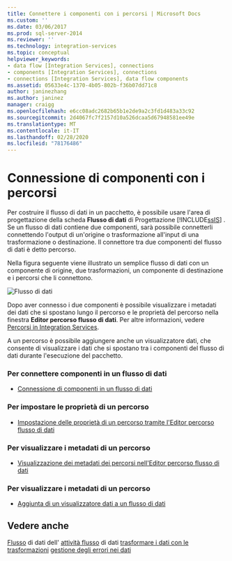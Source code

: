 ```yaml
---
title: Connettere i componenti con i percorsi | Microsoft Docs
ms.custom: ''
ms.date: 03/06/2017
ms.prod: sql-server-2014
ms.reviewer: ''
ms.technology: integration-services
ms.topic: conceptual
helpviewer_keywords:
- data flow [Integration Services], connections
- components [Integration Services], connections
- connections [Integration Services], data flow components
ms.assetid: 05633e4c-1370-4b05-802b-f36b07dd71c8
author: janinezhang
ms.author: janinez
manager: craigg
ms.openlocfilehash: e6cc08adc2682b65b1e2de9a2c3fd1d483a33c92
ms.sourcegitcommit: 2d4067fc7f2157d10a526dcaa5d67948581ee49e
ms.translationtype: MT
ms.contentlocale: it-IT
ms.lasthandoff: 02/28/2020
ms.locfileid: "78176486"
---
```

# <a name="connect-components-with-paths"></a>Connessione di componenti con i percorsi
  Per costruire il flusso di dati in un pacchetto, è possibile usare l'area di progettazione della scheda **Flusso di dati** di Progettazione [!INCLUDE[ssIS](../includes/ssis-md.md)] . Se un flusso di dati contiene due componenti, sarà possibile connetterli connettendo l'output di un'origine o trasformazione all'input di una trasformazione o destinazione. Il connettore tra due componenti del flusso di dati è detto percorso.

 Nella figura seguente viene illustrato un semplice flusso di dati con un componente di origine, due trasformazioni, un componente di destinazione e i percorsi che li connettono.

 ![Flusso di dati](media/mw-dts-08.gif "Flusso di dati")

 Dopo aver connesso i due componenti è possibile visualizzare i metadati dei dati che si spostano lungo il percorso e le proprietà del percorso nella finestra **Editor percorso flusso di dati**. Per altre informazioni, vedere [Percorsi in Integration Services](data-flow/integration-services-paths.md).

 A un percorso è possibile aggiungere anche un visualizzatore dati, che consente di visualizzare i dati che si spostano tra i componenti del flusso di dati durante l'esecuzione del pacchetto.

### <a name="to-connect-components-in-a-data-flow"></a>Per connettere componenti in un flusso di dati

-   [Connessione di componenti in un flusso di dati](data-flow/connect-components-in-a-data-flow.md)

### <a name="to-set-path-properties"></a>Per impostare le proprietà di un percorso

-   [Impostazione delle proprietà di un percorso tramite l'Editor percorso flusso di dati](../../2014/integration-services/set-the-properties-of-a-path-by-using-the-data-flow-path-editor.md)

### <a name="to-view-path-metadata"></a>Per visualizzare i metadati di un percorso

-   [Visualizzazione dei metadati dei percorsi nell'Editor percorso flusso di dati](../../2014/integration-services/view-path-metadata-in-the-data-flow-path-editor.md)

### <a name="to-view-path-metadata"></a>Per visualizzare i metadati di un percorso

-   [Aggiunta di un visualizzatore dati a un flusso di dati](../../2014/integration-services/add-a-data-viewer-to-a-data-flow.md)

## <a name="see-also"></a>Vedere anche
 [Flusso](data-flow/data-flow.md) di dati dell' [attività flusso](control-flow/data-flow-task.md) di dati [trasformare i dati con le trasformazioni](data-flow/transformations/transform-data-with-transformations.md) [gestione degli errori nei dati](data-flow/error-handling-in-data.md)


